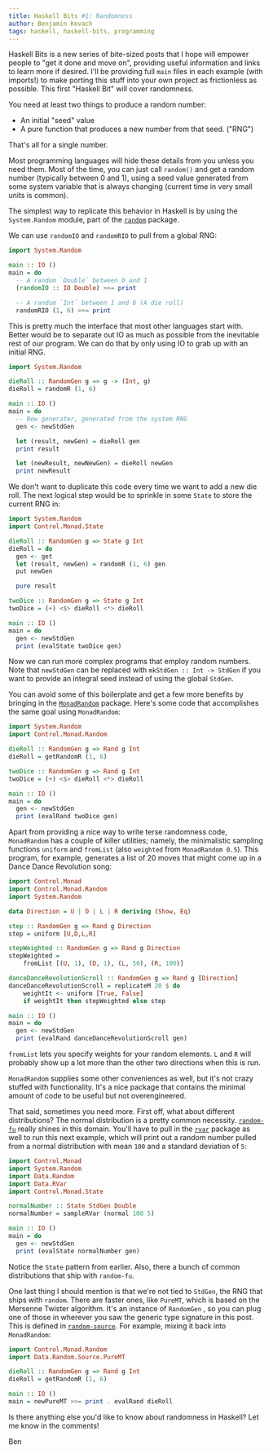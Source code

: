 ```yaml
---
title: Haskell Bits #1: Randomness
author: Benjamin Kovach
tags: haskell, haskell-bits, programming
---
```


Haskell Bits is a new series of bite-sized posts that I hope will empower people to "get it done and move on", providing
useful information and links to learn more if desired. I'll be providing
full `main` files in each example (with imports!) to make porting this stuff into your own project as frictionless as possible.
This first "Haskell Bit" will cover randomness.

You need at least two things to produce a random number:

- An initial "seed" value
- A pure function that produces a new number from that seed. ("RNG")

That's all for a single number.

Most programming languages will hide these details from you unless you need them.
Most of the time, you can just call `random()` and get a random number (typically between 0 and 1), using a seed value
generated from some system variable that is always changing (current time in very small units is common).

The simplest way to replicate this behavior in Haskell is by using the `System.Random` module, part of the [`random`](https://hackage.haskell.org/package/random-1.1/docs/System-Random.html) package.

We can use `randomIO` and `randomRIO` to pull from a global RNG:

```haskell
import System.Random

main :: IO ()
main = do
  -- A random `Double` between 0 and 1
  (randomIO :: IO Double) >>= print

  -- A random `Int` between 1 and 6 (A die roll)
  randomRIO (1, 6) >>= print
```

This is pretty much the interface that most other languages start with. Better would be to separate out IO as much as possible
from the inevitable rest of our program. We can do that by only using IO to grab up with an initial RNG.

```haskell
import System.Random

dieRoll :: RandomGen g => g -> (Int, g)
dieRoll = randomR (1, 6)

main :: IO ()
main = do
  -- New generater, generated from the system RNG 
  gen <- newStdGen 

  let (result, newGen) = dieRoll gen
  print result

  let (newResult, newNewGen) = dieRoll newGen
  print newResult 
```

We don't want to duplicate this code every time we want to add a new die roll.
The next logical step would be to sprinkle in some `State` to store the current RNG in:

```haskell
import System.Random
import Control.Monad.State

dieRoll :: RandomGen g => State g Int
dieRoll = do
  gen <- get
  let (result, newGen) = randomR (1, 6) gen
  put newGen

  pure result

twoDice :: RandomGen g => State g Int
twoDice = (+) <$> dieRoll <*> dieRoll

main :: IO ()
main = do
  gen <- newStdGen
  print (evalState twoDice gen)
```

Now we can run more complex programs that employ random numbers. Note that `newStdGen` can be
replaced with `mkStdGen :: Int -> StdGen` if you want to provide an integral seed instead of using the global
`StdGen`.

You can avoid some of this boilerplate and get a few more benefits by bringing in the [`MonadRandom`](https://hackage.haskell.org/package/MonadRandom-0.5) package. Here's some
code that accomplishes the same goal using `MonadRandom`:

```haskell
import System.Random
import Control.Monad.Random

dieRoll :: RandomGen g => Rand g Int
dieRoll = getRandomR (1, 6)

twoDice :: RandomGen g => Rand g Int
twoDice = (+) <$> dieRoll <*> dieRoll

main :: IO ()
main = do
  gen <- newStdGen
  print (evalRand twoDice gen)
```

Apart from providing a nice way to write terse randomness code, `MonadRandom` has a couple of killer utilities; namely, the minimalistic
sampling functions `uniform` and `fromList` (also `weighted` from `MonadRandom 0.5`). This program, for example, generates
a list of 20 moves that might come up in a Dance Dance Revolution song:

```haskell
import Control.Monad
import Control.Monad.Random
import System.Random

data Direction = U | D | L | R deriving (Show, Eq)

step :: RandomGen g => Rand g Direction
step = uniform [U,D,L,R]

stepWeighted :: RandomGen g => Rand g Direction
stepWeighted =
    fromList [(U, 1), (D, 1), (L, 50), (R, 100)]

danceDanceRevolutionScroll :: RandomGen g => Rand g [Direction]
danceDanceRevolutionScroll = replicateM 20 $ do
    weightIt <- uniform [True, False]
    if weightIt then stepWeighted else step

main :: IO ()
main = do
  gen <- newStdGen
  print (evalRand danceDanceRevolutionScroll gen)
```

`fromList` lets you specify weights for your random elements. `L` and `R` will probably show up a lot more than the other two
directions when this is run. 

`MonadRandom` supplies some other conveniences as well, but it's not crazy stuffed with functionality. It's a nice package that contains
the minimal amount of code to be useful but not overengineered.

That said, sometimes you need more. First off, what about different distributions? The normal distribution is a pretty common necessity.
[`random-fu`](https://hackage.haskell.org/package/random-fu) really shines in this domain.
You'll have to pull in the [`rvar`](https://hackage.haskell.org/package/rvar) package as well to run this next example, which will print out
a random number pulled from a normal distribution with mean `100` and a standard deviation of `5`:

```haskell
import Control.Monad
import System.Random
import Data.Random
import Data.RVar
import Control.Monad.State

normalNumber :: State StdGen Double
normalNumber = sampleRVar (normal 100 5)

main :: IO ()
main = do
  gen <- newStdGen
  print (evalState normalNumber gen)
```

Notice the `State` pattern from earlier. Also, there a bunch of common distributions that ship with `random-fu`.

One last thing I should mention is that we're not tied to `StdGen`, the RNG that ships with `random`. There are faster
ones, like `PureMT`, which is based on the Mersenne Twister algorithm. It's an instance of `RandomGen` , so you can plug one
of those in wherever you saw the generic type signature in this post. This is defined in [`random-source`](https://hackage.haskell.org/package/random-source). For example, mixing
it back into `MonadRandom`:

```haskell
import Control.Monad.Random
import Data.Random.Source.PureMT

dieRoll :: RandomGen g => Rand g Int
dieRoll = getRandomR (1, 6)

main :: IO ()
main = newPureMT >>= print . evalRand dieRoll 
```

Is there anything else you'd like to know about randomness in Haskell? Let me know in the comments!

Ben
